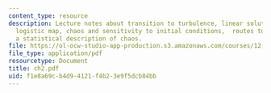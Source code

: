 ```yaml
---
content_type: resource
description: Lecture notes about transition to turbulence, linear solutions of the
  logistic map, chaos and sensitivity to initial conditions,  routes to chaos, and
  a statistical description of chaos.
file: https://ol-ocw-studio-app-production.s3.amazonaws.com/courses/12-820-turbulence-in-the-ocean-and-atmosphere-spring-2007/f1e8a69cb4d94121f4b23e9f5dcb84bb_ch2.pdf
file_type: application/pdf
resourcetype: Document
title: ch2.pdf
uid: f1e8a69c-b4d9-4121-f4b2-3e9f5dcb84bb
---
```

